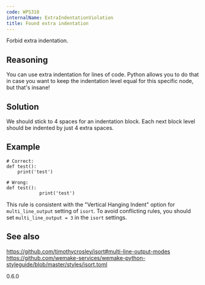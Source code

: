```yaml
---
code: WPS318
internalName: ExtraIndentationViolation
title: Found extra indentation
---
```


Forbid extra indentation.

## Reasoning
You can use extra indentation for lines of code. Python allows you
to do that in case you want to keep the indentation level equal for
this specific node, but that's insane\!

## Solution
We should stick to 4 spaces for an indentation block. Each next
block level should be indented by just 4 extra spaces.

## Example

    # Correct:
    def test():
        print('test')
    
    # Wrong:
    def test():
                print('test')

This rule is consistent with the "Vertical Hanging Indent" option for
`multi_line_output` setting of `isort`. To avoid conflicting rules, you
should set `multi_line_output = 3` in the `isort` settings.

## See also
<https://github.com/timothycrosley/isort#multi-line-output-modes>
<https://github.com/wemake-services/wemake-python-styleguide/blob/master/styles/isort.toml>

<div class="versionadded">

0.6.0

</div>